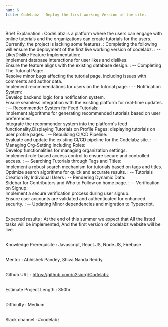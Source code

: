 ```yaml
---
num: 6
title: CodeLabz - Deploy the first working Version of the site.

---
```


Brief Explanation
: CodeLabz is a platform where the users can engage with online tutorials and the organizations can create tutorials for the users. Currently, the project is lacking some features. 
:  Completing the following will ensure the deployment of the first live working version of codelabz.
: -- Like/Dislike Feature Implementation:
<br>Implement database interactions for user likes and dislikes.
<br>Ensure the feature aligns with the existing database design.
: -- Completing The Tutorial Page:
<br>Resolve minor bugs affecting the tutorial page, including issues with comments and author data.
<br>Implement recommendations for users on the tutorial page.
: -- Notification System:
<br>Develop backend logic for a notification system.
<br>Ensure seamless integration with the existing platform for real-time updates.
: -- Recommender System for Feed Tutorials:
<br>Implement algorithms for generating recommended tutorials based on user preferences.
<br>Integrate the recommender system into the platform's feed functionality.Displaying Tutorials on Profile Pages: displaying tutorials on user profile pages.
: -- Rebuilding CI/CD Pipeline:
<br>Evaluate and update the existing CI/CD pipeline for the Codelabz site.
: -- Managing Org-Setting Including Roles:
<br>Develop functionalities for managing organization settings.
<br>Implement role-based access control to ensure secure and controlled access.
: -- Searching Tutorials through Tags and Titles:
<br>Implement a robust search mechanism for tutorials based on tags and titles.
<br>Optimize search algorithms for quick and accurate results.
: -- Tutorials Creation By Individual Users
: -- Rendering Dynamic Data: 
<br>Sidebar for Contributors and Who to Follow on home page.
: -- Verification on Signup: 
<br>Implement a secure verification process during user signup.
<br>Ensure user accounts are validated and authenticated for enhanced security.
: -- Updating Minor dependencies and migration to Typescript.
<br><br>

Expected results
: At the end of this summer we expect that All the listed tasks will be implemented, And the first version of codelabz website will be live.
<br><br>

Knowledge Prerequisite
: Javascript, React.JS, Node.JS, Firebase
<br><br>

Mentor
: Abhishek Pandey, Shiva Nanda Reddy.
<br><br>

Github URL
: <https://github.com/c2siorg/Codelabz>
<br><br>

Estimate Project Length
: 350hr
<br><br>

Difficulty
:  Medium
<br><br>

Slack channel
:  #codelabz
<br><br>